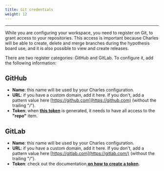 ```yaml
---
title: Git credentials
weight: 12
---
```


---

While you are configuring your workspace, you need to register on Git, to grant access to your repositories. This access is important because Charles will be able to create, delete and merge branches during the hypothesis board use, and it is also possible to view and create releases.

There are two register categories: GitHub and GitLab. To configure it, add the following information:

## **GitHub**

* **Name**: this name will be used by your Charles configuration. 
* **URL**: if you have a custom domain, add it here. If you don't, add a pattern value here [https://github.com](https://github.com) \(without the trailing "/\"\).
* **Token**: when [**this token**](https://help.github.com/pt/github/authenticating-to-github/creating-a-personal-access-token-for-the-command-line) is generated, it needs to have all access to the **"repo"** item. 

## **GitLab**

* **Name**: this name will be used by your Charles configuration.
* **URL**: if you have a custom domain, add it here. If you don't, add a pattern value here [https://gitlab.com](https://gitlab.com/) \(without the trailing "/\"\). 
* **Token**: check out the documentation[ **on how to create a token**](https://docs.gitlab.com/ee/api/#personalproject-access-tokens).
